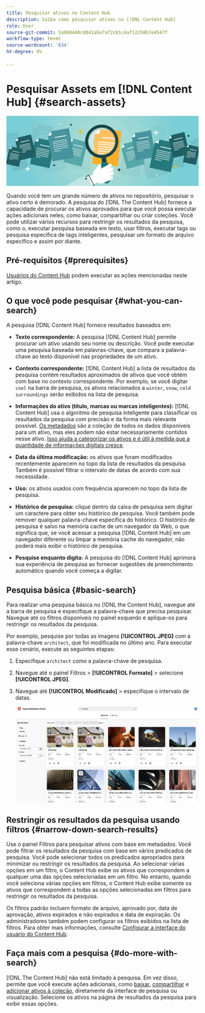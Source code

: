 ```yaml
---
title: Pesquisar ativos no Content Hub
description: Saiba como pesquisar ativos no [!DNL Content Hub]
role: User
source-git-commit: 5a968440c8841abe7af2c81c4af12258b7e4547f
workflow-type: tm+mt
source-wordcount: '634'
ht-degree: 0%

---
```



# Pesquisar Assets em [!DNL Content Hub] {#search-assets}

![Compartilhar imagem do banner de ativos](assets/search.png)

Quando você tem um grande número de ativos no repositório, pesquisar o ativo certo é demorado. A pesquisa do [!DNL The Content Hub] fornece a capacidade de procurar os ativos aprovados para que você possa executar ações adicionais neles, como baixar, compartilhar ou criar coleções. Você pode utilizar vários recursos para restringir os resultados da pesquisa, como o, executar pesquisa baseada em texto, usar filtros, executar tags ou pesquisa específica de tags inteligentes, pesquisar um formato de arquivo específico e assim por diante.

## Pré-requisitos {#prerequisites}

[Usuários do Content Hub](deploy-content-hub.md#onboard-content-hub-users) podem executar as ações mencionadas neste artigo.

## O que você pode pesquisar  {#what-you-can-search}

A pesquisa [!DNL Content Hub] fornece resultados baseados em:

* **Texto correspondente:** A pesquisa [!DNL Content Hub] permite procurar um ativo usando seu nome ou descrição. Você pode executar uma pesquisa baseada em palavras-chave, que compara a palavra-chave ao texto disponível nas propriedades de um ativo.

* **Contexto correspondente:** [!DNL Content Hub] a lista de resultados da pesquisa contém resultados aproximados de ativos que você obtém com base no contexto correspondente. Por exemplo, se você digitar `cool` na barra de pesquisa, os ativos relacionados a `winter`, `snow`, `cold surroundings` serão exibidos na lista de pesquisa.

* **Informações do ativo (título, marcas ou marcas inteligentes):** [!DNL Content Hub] usa o algoritmo de pesquisa inteligente para classificar os resultados da pesquisa com precisão e da forma mais relevante possível. [Os metadados](#asset-properties.md) são a coleção de todos os dados disponíveis para um ativo, mas eles podem não estar necessariamente contidos nesse ativo. [Isso ajuda a categorizar os ativos e é útil à medida que a quantidade de informações digitais cresce](/help/assets/configure-content-hub-ui-options.md##configure-metadata-search-content-hub).

* **Data da última modificação:** os ativos que foram modificados recentemente aparecem no topo da lista de resultados da pesquisa. Também é possível filtrar o intervalo de datas de acordo com sua necessidade.

* **Uso:** os ativos usados com frequência aparecem no topo da lista de pesquisa.

* **Histórico de pesquisa:** clique dentro da caixa de pesquisa sem digitar um caractere para obter seu histórico de pesquisa. Você também pode remover qualquer palavra-chave específica do histórico. O histórico de pesquisa é salvo na memória cache de um navegador da Web, o que significa que, se você acessar a pesquisa [!DNL Content Hub] em um navegador diferente ou limpar a memória cache do navegador, não poderá mais exibir o histórico de pesquisa.

* **Pesquise enquanto digita:** A pesquisa do [!DNL Content Hub] aprimora sua experiência de pesquisa ao fornecer sugestões de preenchimento automático quando você começa a digitar.

## Pesquisa básica {#basic-search}

Para realizar uma pesquisa básica no [!DNL the Content Hub], navegue até a barra de pesquisa e especifique a palavra-chave que precisa pesquisar. Navegue até os filtros disponíveis no painel esquerdo e aplique-os para restringir os resultados da pesquisa.

Por exemplo, pesquise por todas as imagens **[!UICONTROL JPEG]** com a palavra-chave `architect`, que foi modificada no último ano. Para executar esse cenário, execute as seguintes etapas:

1. Especifique `architect` como a palavra-chave de pesquisa.

1. Navegue até o painel Filtros > **[!UICONTROL Formato]** > selecione **[!UICONTROL JPEG]**.

1. Navegue até **[!UICONTROL Modificado]** > especifique o intervalo de datas.

   ![Pesquisa básica](assets/basic-search.png)

## Restringir os resultados da pesquisa usando filtros {#narrow-down-search-results}

Use o painel Filtros para pesquisar ativos com base em metadados. Você pode filtrar os resultados da pesquisa com base em vários predicados de pesquisa. Você pode selecionar todos os predicados apropriados para minimizar ou restringir os resultados da pesquisa. Ao selecionar várias opções em um filtro, o Content Hub exibe os ativos que correspondem a qualquer uma das opções selecionadas em um filtro. No entanto, quando você seleciona várias opções em filtros, o Content Hub exibe somente os ativos que correspondem a todas as opções selecionadas em filtros para restringir os resultados da pesquisa.

Os filtros padrão incluem formato de arquivo, aprovado por, data de aprovação, ativos expirados e não expirados e data de expiração. Os administradores também podem configurar os filtros exibidos na lista de filtros. Para obter mais informações, consulte [Configurar a interface do usuário do Content Hub](configure-content-hub-ui-options.md#configure-filters-content-hub).

<!--

<table>
    <tbody>
     <tr>
      <th><strong>Search Predicate</strong></th>
      <th><strong>Description</strong></th>
      <th><strong>Properties</strong></th>
     </tr>
     <tr>
      <td> Campaigns </td>
      <td> Allows you to search using planned activity performed to take any particular action. For example, advertisement campaign run on Ferrari to know the understand the interests of people using number of clicks people perform.</td>
      <td>NA</td>
     </tr>
     <tr>
      <td> Channels </td>
      <td> Helps you to understand the path from where the asset is coming from. For example, web, social media, books, catalog, etc.</td>
      <td>NA</td>
     </tr>
     <tr>
      <td> Region </td>
      <td> Helps you to understand the location where the asset is created. For example, Japan, EMEA, Worldwide, etc.</td>
      <td>NA</td>
     </tr>
     <tr>
      <td> Keywords </td>
      <td> Keyword helps you search using terms or the words that you enter based on the topic. For example, images, low-resolution, etc.</td>
      <td>NA</td>
     </tr>
     <tr>
      <td> Timeframe </td>
      <td> Helps you search assets using timeline. For example, search by year 2024, Q3 2023, etc.</td>
      <td>NA</td>
     </tr>
     <tr>
      <td>File format</td>
      <td>Composition of an asset. The supported assets include image, document, video, printable media, and so on.</td>
      <td>
        <ul>
            <li>[!UICONTROL JPEG]</li> 
            <li>[!UICONTROL Quicktime]</li> 
            <li>[!UICONTROL PNG]</li> 
            <li>[!UICONTROL WebP]</li> 
            <li>[!UICONTROL MP4]</li> 
            <li>[!UICONTROL Plain]</li> 
            <li>[!UICONTROL PDF]</li>
            <li>[!UICONTROL SVG + XML]</li>
        </ul>
      </td>
     </tr>
     <tr>
      <td>Tags</td>
      <td>Tags help you categorize assets that can be browsed and searched more efficiently based on hierarchical taxonomies.</td>
      <td>
        <ul>
            <li>Field label</li>
            <li>Property name</li>
            <li>Path</li>
            <li>Description</li>
        </ul>
      </td>
     </tr>
     <!--<tr>
      <td>Subject</td>
      <td>Classification of assets based on their theme. For example, colorful, hiking, outdoors.</td>
      <td>NA</td>
     </tr>
          <tr>
      <td>Last modified</td>
      <td>Search assets based on their last modification. Specify the date range using the Start date and End date fields.</td>
      <td>
        <ul>
            <li>Range text (From)</li> 
            <li>Range text (To) </li>
        </ul>
      </td>
     </tr>    
     <!--<tr>
      <td>Asset ID</td>
      <td>Unique number that identifies the asset.</td>
      <td>NA</td>
     </tr>
     <tr>
      <td> Colors </td>
      <td> Helps you search assets using colors that are automatically identified in an asset using Adobe's Sensei AI capabilities.</td>
      <td>NA</td>
     </tr>  
    </tbody>
   </table>

-->

## Faça mais com a pesquisa {#do-more-with-search}

[!DNL The Content Hub] não está limitado à pesquisa. Em vez disso, permite que você execute ações adicionais, como [baixar](download-assets-content-hub.md), [compartilhar](share-assets-content-hub.md) e [adicionar ativos à coleção](collections-content-hub.md), diretamente da interface de pesquisa ou visualização. Selecione os ativos na página de resultados da pesquisa para exibir essas opções.
